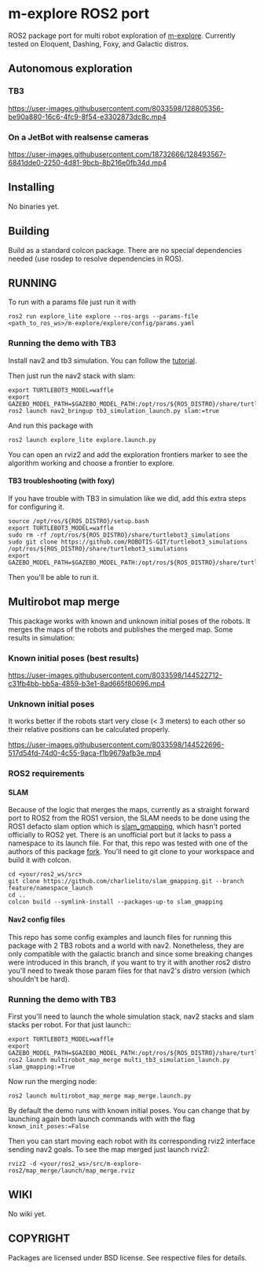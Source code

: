 # m-explore ROS2 port

ROS2 package port for multi robot exploration of [m-explore](https://github.com/hrnr/m-explore). Currently tested on Eloquent, Dashing, Foxy, and Galactic distros.

## Autonomous exploration

### TB3
https://user-images.githubusercontent.com/8033598/128805356-be90a880-16c6-4fc9-8f54-e3302873dc8c.mp4


### On a JetBot with realsense cameras
https://user-images.githubusercontent.com/18732666/128493567-6841dde0-2250-4d81-9bcb-8b216e0fb34d.mp4


Installing
----------

No binaries yet.

Building
--------

Build as a standard colcon package. There are no special dependencies needed
(use rosdep to resolve dependencies in ROS). 

RUNNING
-------
To run with a params file just run it with
```
ros2 run explore_lite explore --ros-args --params-file <path_to_ros_ws>/m-explore/explore/config/params.yaml
```

### Running the demo with TB3
Install nav2 and tb3 simulation. You can follow the [tutorial](https://navigation.ros.org/getting_started/index.html#installation).

Then just run the nav2 stack with slam:

```
export TURTLEBOT3_MODEL=waffle
export GAZEBO_MODEL_PATH=$GAZEBO_MODEL_PATH:/opt/ros/${ROS_DISTRO}/share/turtlebot3_gazebo/models
ros2 launch nav2_bringup tb3_simulation_launch.py slam:=true
```

And run this package with
```
ros2 launch explore_lite explore.launch.py
```

You can open an rviz2 and add the exploration frontiers marker to see the algorithm working and choose a frontier to explore.

#### TB3 troubleshooting (with foxy)
If you have trouble with TB3 in simulation like we did, add this extra steps for configuring it.

```
source /opt/ros/${ROS_DISTRO}/setup.bash
export TURTLEBOT3_MODEL=waffle
sudo rm -rf /opt/ros/${ROS_DISTRO}/share/turtlebot3_simulations
sudo git clone https://github.com/ROBOTIS-GIT/turtlebot3_simulations /opt/ros/${ROS_DISTRO}/share/turtlebot3_simulations
export GAZEBO_MODEL_PATH=$GAZEBO_MODEL_PATH:/opt/ros/${ROS_DISTRO}/share/turtlebot3_simulations/turtlebot3_gazebo/models
```

Then you'll be able to run it.

## Multirobot map merge

This package works with known and unknown initial poses of the robots. It merges the maps of the robots and publishes the merged map. Some results in simulation:

### Known initial poses (best results)
https://user-images.githubusercontent.com/8033598/144522712-c31fb4bb-bb5a-4859-b3e1-8ad665f80696.mp4

### Unknown initial poses 
It works better if the robots start very close (< 3 meters) to each other so their relative positions can be calculated properly.

https://user-images.githubusercontent.com/8033598/144522696-517d54fd-74d0-4c55-9aca-f1b9679afb3e.mp4

### ROS2 requirements

#### SLAM
Because of the logic that merges the maps, currently as a straight forward port to ROS2 from the ROS1 version, the SLAM needs to be done using the ROS1 defacto slam option which is [slam_gmapping](https://github.com/ros-perception/slam_gmapping), which hasn't ported officially to ROS2 yet. There is an unofficial port but it lacks to pass a namespace to its launch file. For that, this repo was tested with one of the authors of this package [fork](https://github.com/charlielito/slam_gmapping/tree/feature/namespace_launch). You'll need to git clone to your workspace and build it with colcon.


```
cd <your/ros2_ws/src>
git clone https://github.com/charlielito/slam_gmapping.git --branch feature/namespace_launch
cd ..
colcon build --symlink-install --packages-up-to slam_gmapping
```
#### Nav2 config files
This repo has some config examples and launch files for running this package with 2 TB3 robots and a world with nav2. Nonetheless, they are only compatible with the galactic branch and since some breaking changes were introduced in this branch, if you want to try it with another ros2 distro you'll need to tweak those param files for that nav2's distro version (which shouldn't be hard).

### Running the demo with TB3
First you'll need to launch the whole simulation stack, nav2 stacks and slam stacks per robot. For that just launch::
```
export TURTLEBOT3_MODEL=waffle
export GAZEBO_MODEL_PATH=$GAZEBO_MODEL_PATH:/opt/ros/${ROS_DISTRO}/share/turtlebot3_gazebo/models
ros2 launch multirobot_map_merge multi_tb3_simulation_launch.py slam_gmapping:=True
```
Now run the merging node:
```
ros2 launch multirobot_map_merge map_merge.launch.py
```

By default the demo runs with known initial poses. You can change that by launching again both launch commands with with the flag `known_init_poses:=False`

Then you can start moving each robot with its corresponding rviz2 interface sending nav2 goals. To see the map merged just launch rviz2:
```
rviz2 -d <your/ros2_ws>/src/m-explore-ros2/map_merge/launch/map_merge.rviz
```

WIKI
----
No wiki yet.

COPYRIGHT
---------

Packages are licensed under BSD license. See respective files for details.

